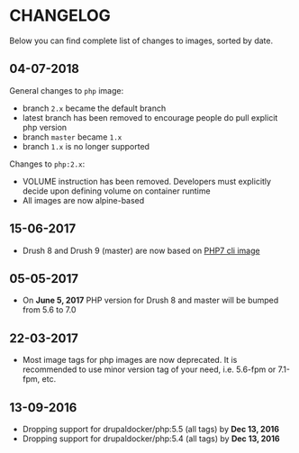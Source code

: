 # CHANGELOG

Below you can find complete list of changes to images, sorted by date.

## 04-07-2018

General changes to `php` image:
- branch `2.x` became the default branch
- latest branch has been removed to encourage people do pull explicit php version
- branch `master` became `1.x`
- branch `1.x` is no longer supported

Changes to `php:2.x`:
- VOLUME instruction has been removed. Developers must explicitly decide upon defining volume on container runtime
- All images are now alpine-based

## 15-06-2017
- Drush 8 and Drush 9 (master) are now based on [PHP7 cli image](https://github.com/drupal-docker/php/blob/master/7.0/Dockerfile-cli)

## 05-05-2017
- On **June 5, 2017** PHP version for Drush 8 and master will be bumped from 5.6 to 7.0

## 22-03-2017
- Most image tags for php images are now deprecated. It is recommended to use minor version tag of your need, i.e. 5.6-fpm or 7.1-fpm, etc.

## 13-09-2016

- Dropping support for drupaldocker/php:5.5 (all tags) by **Dec 13, 2016**
- Dropping support for drupaldocker/php:5.4 (all tags) by **Dec 13, 2016**

